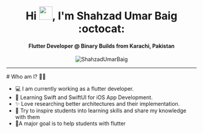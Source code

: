 <h1 align="center">Hi <img src="https://media.giphy.com/media/hvRJCLFzcasrR4ia7z/giphy.gif" height="35px" width="35px">, I'm Shahzad Umar Baig :octocat: </h1>
<h4 align="center">Flutter Developer @ Binary Builds from Karachi, Pakistan</h3>
<p align="center"> <img src="https://komarev.com/ghpvc/?username=ShahzadUmarBaig&label=Profile%20views&color=0e75b6&style=flat" alt="ShahzadUmarBaig" /> </p>
<hr/>
# Who am I? 👨‍💻

- 💻 I am currently working as a flutter developer.
- 🌱 Learning Swift and SwiftUI for iOS App Development.
- ✨ Love researching better architectures and their implementation.
- 📢 Try to inspire students into learning skills and share my knowledge with them
- 🎯A major goal is to help students with flutter
<!--

### Hi there 👋

### My Github Stats:

[![Anurag's github stats](https://github-readme-stats.vercel.app/api?username=ShahzadUmarBaig)](https://github.com/anuraghazra/github-readme-stats)

[![Top Langs](https://github-readme-stats.vercel.app/api/top-langs/?username=ShahzadUmarBaig&layout=compact)](https://github.com/anuraghazra/github-readme-stats)

**ShahzadUmarBaig/ShahzadUmarBaig** is a ✨ _special_ ✨ repository because its `README.md` (this file) appears on your GitHub profile.

Here are some ideas to get you started:

- 🔭 I’m currently working on ...
- 🌱 I’m currently learning ...
- 👯 I’m looking to collaborate on ...
- 🤔 I’m looking for help with ...
- 💬 Ask me about ...
- 📫 How to reach me: ...
- 😄 Pronouns: ...
- ⚡ Fun fact: ...
  -->
